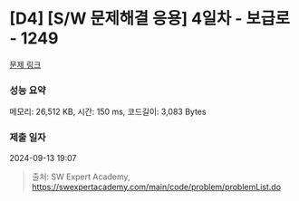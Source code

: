 # [D4] [S/W 문제해결 응용] 4일차 - 보급로 - 1249 

[문제 링크](https://swexpertacademy.com/main/code/problem/problemDetail.do?contestProbId=AV15QRX6APsCFAYD) 

### 성능 요약

메모리: 26,512 KB, 시간: 150 ms, 코드길이: 3,083 Bytes

### 제출 일자

2024-09-13 19:07



> 출처: SW Expert Academy, https://swexpertacademy.com/main/code/problem/problemList.do
